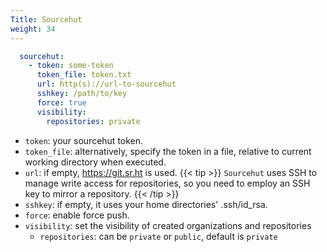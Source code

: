 ```yaml
---
Title: Sourcehut
weight: 34
---
```


```yaml
  sourcehut:
    - token: some-token
      token_file: token.txt
      url: http(s)://url-to-sourcehut
      sshkey: /path/to/key
      force: true
      visibility:
        repositories: private
```
- `token`: your sourcehut token.
- `token_file`: alternatively, specify the token in a file, relative to current working directory when executed.
- `url`: if empty, https://git.sr.ht is used.
{{< tip >}}
`Sourcehut` uses SSH to manage write access for repositories, so you need to employ an SSH key to mirror a repository.
{{< /tip >}}
- `sshkey`: if empty, it uses your home directories' .ssh/id_rsa.
- `force`: enable force push.
- `visibility`: set the visibility of created organizations and repositories
    - `repositories`: can be `private` or `public`, default is `private`
